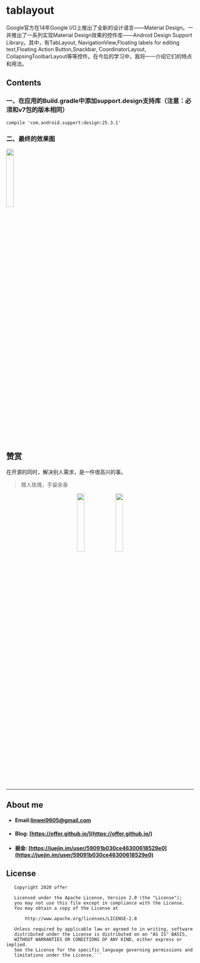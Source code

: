# tablayout
Google官方在14年Google I/O上推出了全新的设计语言——Material Design。一并推出了一系列实现Material Design效果的控件库——Android Design Support Library。其中，有TabLayout, NavigationView,Floating labels for editing text,Floating Action Button,Snackbar, CoordinatorLayout, CollapsingToolbarLayout等等控件。在今后的学习中，我将一一介绍它们的特点和用法。

## Contents
### 一、在应用的Build.gradle中添加support.design支持库（注意：必须和v7包的版本相同）
```
compile 'com.android.support:design:25.3.1'
```
### 二、最终的效果图
<img src="https://github.com/offersing/tablayout/blob/master/screenshots/final_effect.png" width=20%>

## 赞赏
在开源的同时，解决别人需求，是一件很高兴的事。
> 赠人玫瑰，手留余香

<div align="center">
<img src="https://github.com/offersing/tablayout/blob/master/screenshots/weixin_pay.jpg" width=20%>
<img src="https://github.com/offersing/tablayout/blob/master/screenshots/zifubao_pay.jpg" width=20%>
</div>

---
## About me
- #### Email:linwei9605@gmail.com   
- #### Blog: [https://offer.github.io/](https://offer.github.io/)
- #### 掘金: [https://juejin.im/user/59091b030ce46300618529e0](https://juejin.im/user/59091b030ce46300618529e0)

## License
```
   Copyright 2020 offer

   Licensed under the Apache License, Version 2.0 (the "License");
   you may not use this file except in compliance with the License.
   You may obtain a copy of the License at

       http://www.apache.org/licenses/LICENSE-2.0

   Unless required by applicable law or agreed to in writing, software
   distributed under the License is distributed on an "AS IS" BASIS,
   WITHOUT WARRANTIES OR CONDITIONS OF ANY KIND, either express or implied.
   See the License for the specific language governing permissions and
   limitations under the License.```
